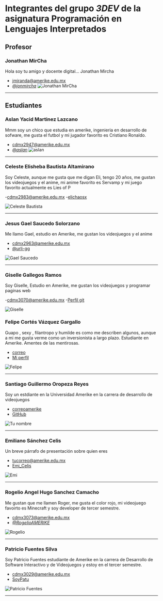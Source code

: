 # Integrantes del grupo _3DEV_ de la asignatura Programación en Lenguajes Interpretados

## Profesor

### Jonathan MirCha

Hola soy tu amigo y docente digital... Jonathan Mircha

- [jmiranda@amerike.edu.mx](jmiranda@amerike.edu.mx)
- [_@jonmircha_](https://github.com/jonmircha)
  ![Jonathan MirCha](./img/jonmircha.jpg)

---

## Estudiantes

### Aslan Yacid Martinez Lazcano

Mmm soy un chico que estudia en amerike, ingenieria en desarrollo de sofware, me gusta el futbol y mi jugador favorito es Cristiano Ronaldo.

- [cdmx2947@amerike.edu.mx](cdmx2947@amerike.edu.mx)
- [_@aslan_](https://github.com/StylelessBee61)
  ![aslan](./img/foto.jpg)

---

### Celeste Elisheba Bautista Altamirano

Soy Celeste, aunque me gusta que me digan Eli, tengo 20 años, me gustan los videojuegos y el anime, mi anime favorito es Servamp y mi juego favorito actualmente es Lies of P

-[cdmx2983@amerike.edu.mx](cdmx2983@amerike.edu.mx)
-[elichaosx](https://github.com/elichaosx)

![Celeste Bautista](./img/celestebautista.jpg)

---

### Jesus Gael Saucedo Solorzano
 
Me llamo Gael, estudio en Amerike, me gustan los videojuegos y el anime 
 
- [cdmx2963@amerike.edu.mx](cdmx2963@amerike.edu.mx) 
- [@urli-gg](https://github.com/urli-gg) 
 
![Gael Saucedo](./img/gael-saucedo.jpeg)

---

### Giselle Gallegos Ramos

Soy Giselle, Estudio en Amerike, me gustan los videojuegos y programar paginas web

-[cdmx3070@amerike.edu.mx](cdmx3070@amerike.edu.mx)
-[Perfil git](https://github.com/GiGifgr)

![Giselle](img/yo.png)


### Felipe Cortés Vázquez Gargallo
 
Guapo , sexy , filantropo y humilde es como me describen algunos, aunque a mi me gusta verme como un inversionista a largo plazo. Estudiante en Amerike. Amentes de las mentirosas.
 
- [correo](cdmx2984@amerike.edu.mx) 
- [Mi perfil](https://github.com/Crow1341) 
 
![Felipe](./img/felipe.jpg) 
 
--- 

### Santiago Guillermo Oropeza Reyes 
 
Soy un estdiante en la Universidad Amerike en la carrera de desarrollo de videojuegos
 
- [correoamerike](cdmx2939@amerike.edu.mx) 
- [GitHub](https://github.com/JulioRegalado) 
 
![Tu nombre](./img/yo.jpg)
 
---

###  Emiliano Sánchez Celis 

Un breve párrafo de presentación sobre quien eres
- [tucorreo@amerike.edu.mx](cdmx3107@amerike.edu.mx)
- [Emi_Celis](https://github.com/EmiCelis)

![Emi](./img/emi.jpeg)

---

### Rogelio Angel Hugo Sanchez Camacho

Me gustan que me llamen Roger, me gusta el color rojo, mi videojuego favoirto es Minecraft y soy developer de tercer semestre.

- [cdmx3073@amerike.edu.mx](cdmx3073@amerike.edu.mx)
- [_@RogelioAMERIKE_](https://github.com/RogelioAMERIKE)

![Rogelio](./img/Rogelio.jpg)

---

 ### Patricio Fuentes Silva
 
Soy Patricio Fuentes estudiante de Amerike en la carrera de Desarrollo de Software Interactivo y de Videojuegos y estoy en el tercer semestre.
 
- [cdmx3029@amerike.edu.mx](cdmx3029@amerike.edu.mx) 
- [SoyPatu](https://github.com/SoyPatu) 
 
![Patricio Fuentes](./img/patricio.jpeg) 
 
---

